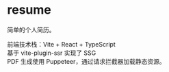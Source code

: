 # resume

简单的个人简历。

前端技术栈：Vite + React + TypeScript   
基于 vite-plugin-ssr 实现了 SSG  
PDF 生成使用 Puppeteer，通过请求拦截器加载静态资源。
